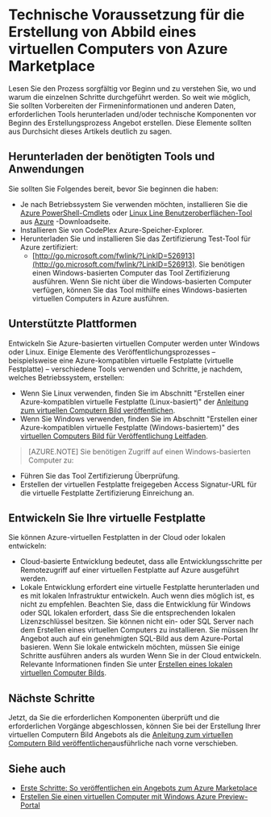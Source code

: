 <properties
   pageTitle="Technische Voraussetzung für die Erstellung von Abbild eines virtuellen Computers von Azure Marketplace | Microsoft Azure"
   description="Grundlegendes zu den Anforderungen für das Erstellen und Bereitstellen von Abbild eines virtuellen Computers zu Azure Marketplace für andere Benutzer erwerben."
   services="marketplace-publishing"
   documentationCenter=""
   authors="HannibalSII"
   manager="hascipio"
   editor=""/>

<tags
  ms.service="marketplace"
  ms.devlang="na"
  ms.topic="article"
  ms.tgt_pltfrm="Azure"
  ms.workload="na"
  ms.date="04/29/2016"
  ms.author="hascipio; v-divte"/>

# <a name="technical-prerequisites-for-creating-a-virtual-machine-image-for-the-azure-marketplace"></a>Technische Voraussetzung für die Erstellung von Abbild eines virtuellen Computers von Azure Marketplace
Lesen Sie den Prozess sorgfältig vor Beginn und zu verstehen Sie, wo und warum die einzelnen Schritte durchgeführt werden. So weit wie möglich, Sie sollten Vorbereiten der Firmeninformationen und anderen Daten, erforderlichen Tools herunterladen und/oder technische Komponenten vor Beginn des Erstellungsprozess Angebot erstellen. Diese Elemente sollten aus Durchsicht dieses Artikels deutlich zu sagen.  

## <a name="download-needed-tools--applications"></a>Herunterladen der benötigten Tools und Anwendungen
Sie sollten Sie Folgendes bereit, bevor Sie beginnen die haben:

- Je nach Betriebssystem Sie verwenden möchten, installieren Sie die [Azure PowerShell-Cmdlets](https://www.microsoft.com/web/handlers/webpi.ashx/getinstaller/WindowsAzurePowershellGet.3f.3f.3fnew.appids) oder [Linux Line Benutzeroberflächen-Tool](https://go.microsoft.com/fwlink/?LinkId=253472&clcid=0x409) aus [Azure](https://azure.microsoft.com/downloads/) -Downloadseite.
- Installieren Sie von CodePlex Azure-Speicher-Explorer.
- Herunterladen Sie und installieren Sie das Zertifizierung Test-Tool für Azure zertifiziert:
  - [http://go.microsoft.com/fwlink/?LinkID=526913](http://go.microsoft.com/fwlink/?LinkID=526913). Sie benötigen einen Windows-basierten Computer das Tool Zertifizierung ausführen. Wenn Sie nicht über die Windows-basierten Computer verfügen, können Sie das Tool mithilfe eines Windows-basierten virtuellen Computers in Azure ausführen.

## <a name="platforms-supported"></a>Unterstützte Plattformen
Entwickeln Sie Azure-basierten virtuellen Computer werden unter Windows oder Linux. Einige Elemente des Veröffentlichungsprozesses – beispielsweise eine Azure-kompatiblen virtuelle Festplatte (virtuelle Festplatte) – verschiedene Tools verwenden und Schritte, je nachdem, welches Betriebssystem, erstellen:  

- Wenn Sie Linux verwenden, finden Sie im Abschnitt "Erstellen einer Azure-kompatiblen virtuelle Festplatte (Linux-basiert)" der [Anleitung zum virtuellen Computern Bild veröffentlichen](marketplace-publishing-vm-image-creation.md).
- Wenn Sie Windows verwenden, finden Sie im Abschnitt "Erstellen einer Azure-kompatiblen virtuelle Festplatte (Windows-basiertem)" des [virtuellen Computers Bild für Veröffentlichung Leitfaden](marketplace-publishing-vm-image-creation.md).

> [AZURE.NOTE] Sie benötigen Zugriff auf einen Windows-basierten Computer zu:
- Führen Sie das Tool Zertifizierung Überprüfung.
- Erstellen der virtuellen Festplatte freigegeben Access Signatur-URL für die virtuelle Festplatte Zertifizierung Einreichung an.

## <a name="develop-your-vhd"></a>Entwickeln Sie Ihre virtuelle Festplatte
Sie können Azure-virtuellen Festplatten in der Cloud oder lokalen entwickeln:

- Cloud-basierte Entwicklung bedeutet, dass alle Entwicklungsschritte per Remotezugriff auf einer virtuellen Festplatte auf Azure ausgeführt werden.
- Lokale Entwicklung erfordert eine virtuelle Festplatte herunterladen und es mit lokalen Infrastruktur entwickeln. Auch wenn dies möglich ist, es nicht zu empfehlen. Beachten Sie, dass die Entwicklung für Windows oder SQL lokalen erfordert, dass Sie die entsprechenden lokalen Lizenzschlüssel besitzen. Sie können nicht ein- oder SQL Server nach dem Erstellen eines virtuellen Computers zu installieren. Sie müssen Ihr Angebot auch auf ein genehmigten SQL-Bild aus dem Azure-Portal basieren. Wenn Sie lokale entwickeln möchten, müssen Sie einige Schritte ausführen anders als wurden Wenn Sie in der Cloud entwickeln. Relevante Informationen finden Sie unter [Erstellen eines lokalen virtuellen Computer Bilds](marketplace-publishing-vm-image-creation-on-premise.md).

## <a name="next-steps"></a>Nächste Schritte
Jetzt, da Sie die erforderlichen Komponenten überprüft und die erforderlichen Vorgänge abgeschlossen, können Sie bei der Erstellung Ihrer virtuellen Computern Bild Angebots als die [Anleitung zum virtuellen Computern Bild veröffentlichen](marketplace-publishing-vm-image-creation.md)ausführliche nach vorne verschieben.

## <a name="see-also"></a>Siehe auch
- [Erste Schritte: So veröffentlichen ein Angebots zum Azure Marketplace](marketplace-publishing-getting-started.md)
- [Erstellen Sie einen virtuellen Computer mit Windows Azure Preview-Portal](../virtual-machines/virtual-machines-windows-hero-tutorial.md)


[link-acct-creation]:marketplace-publishing-accounts-creation-registration.md
